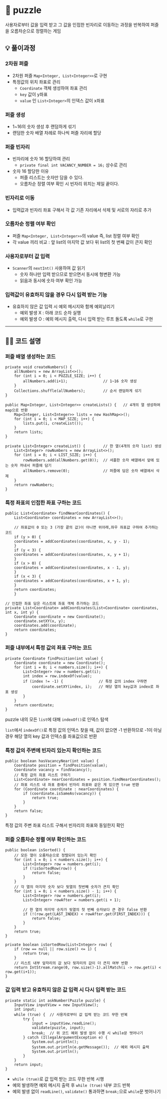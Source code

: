 # 👾 puzzle

사용자로부터 값을 입력 받고 그 값을 인접한 빈자리로 이동하는 과정을 반복하여 퍼즐을 오름차순으로 정렬하는 게임

## 💡 풀이과정

### 2차원 퍼즐

- 2차원 퍼즐 `Map<Integer, List<Integer>>`로 구현
- 특정값의 위치 좌표로 관리
  - `Coordinate` 객체 생성하여 좌표 관리
  - `key` 값이 y좌표
  - `value` 인 `List<Integer>`의 인덱스 값이 x좌표

### 퍼즐 생성

- 1~16의 숫자 생성 후 랜덤하게 섞기
- 랜덤한 숫자 배열 차례로 하나씩 퍼즐 자리에 할당

### 퍼즐 빈자리

- 빈자리에 숫자 16 할당하여 관리
  - `private final int VACANCY_NUMBER = 16;` 상수로 관리
- 숫자 16 할당한 이유
  - 퍼즐 리스트는 숫자만 담을 수 있다.
  - 오름차순 정렬 여부 확인 시 빈자리 위치는 제일 끝이다.

### 빈자리로 이동

- 입력값과 빈자리 좌표 구해서 각 값 기존 자리에서 삭제 및 서로의 자리로 추가

### 오름차순 정렬 여부 확인

- 퍼즐 `Map<Integer, List<Integer>>`의 value 즉, list 정렬 여부 확인
- 각 value 끼리 비교 : 앞 list의 마지막 값 보다 뒤 list의 첫 번째 값이 큰지 확인

### 사용자로부터 값 입력

- `Scanner`의 `nextInt()` 사용하여 값 읽기
  - 숫자 하나만 입력 받으므로 받으면서 동시에 형변환 가능
  - 읽음과 동시에 숫자 여부 확인 가능

### 입력값이 유효하지 않을 경우 다시 입력 받는 기능

- 유효하지 않은 값 입력 시 예외 메시지와 함께 예외날리기
  - 예외 발생 X : 아래 코드 순차 실행
  - 예외 발생 O : 예외 메시지 출력, 다시 입력 받는 루프 돌도록 `while`로 구현

---

## 👩‍🏫 코드 설명

### 퍼즐 배열 생성하는 코드

    private void createNumbers() {
        allNumbers = new ArrayList<>();
        for (int i = 0; i < PUZZLE_SIZE; i++) {
            allNumbers.add(i+1);                // 1~16 숫자 생성
        }
        Collections.shuffle(allNumbers);        // 순서 랜덤하게 섞기
    }

    public Map<Integer, List<Integer>> createLists() {   // 4개의 열 생성하여 map으로 반환
        Map<Integer, List<Integer>> lists = new HashMap<>();
        for (int i = 0; i < MAP_SIZE; i++) {
            lists.put(i, createList());
        }
        return lists;
    }

    private List<Integer> createList() {        // 한 열(4개의 숫자 list) 생성
        List<Integer> rowNumbers = new ArrayList<>();
        for (int i = 0; i < LIST_SIZE; i++) {
            rowNumbers.add(allNumbers.get(0));  // 셔플한 숫자 배열에서 앞에 있는 숫자 꺼내서 퍼즐에 담기
            allNumbers.remove(0);               // 퍼즐에 담은 숫자 배열에서 삭제
        }
        return rowNumbers;
    }
    

### 특정 좌표의 인접한 좌표 구하는 코드

    public List<Coordinate> findNearCoordinates() {
        List<Coordinate> coordinates = new ArrayList<>();

        // 좌표값이 0 또는 3 (가장 끝의 값)이 아니면 위아래,좌우 좌표값 구하여 추가하는 코드
        if (y > 0) {
        coordinates = addCoordinates(coordinates, x, y - 1);
        }
        if (y < 3) {
        coordinates = addCoordinates(coordinates, x, y + 1);
        }
        if (x > 0) {
        coordinates = addCoordinates(coordinates, x - 1, y);
        }
        if (x < 3) {
        coordinates = addCoordinates(coordinates, x + 1, y);
        }
        return coordinates;
        }

    // 인접한 좌표 담은 리스트에 좌표 객체 추가하는 코드
    private List<Coordinate> addCoordinates(List<Coordinate> coordinates, int x, int y) {
        Coordinate coordinate = new Coordinate();
        coordinate.setXY(x, y);
        coordinates.add(coordinate);
        return coordinates;
    }

### 퍼즐 내부에서 특정 값의 좌표 구하는 코드

    private Coordinate findPosition(int value) {
        Coordinate coordinate = new Coordinate();
        for (int i = 0; i < numbers.size(); i++) {
            List<Integer> row = numbers.get(i);
            int index = row.indexOf(value);
            if (index != -1) {                // 특정 값의 index 구하면 
                coordinate.setXY(index, i);   // 해당 열의 key값과 index로 좌표 생성
            }
        }
        return coordinate;
    }

puzzle 내의 모든 `list`에 대해 `indexOf()`로 인덱스 탐색

`list`에서 `indexOf()`로 특정 값의 인덱스 찾을 때, 값이 없으면 -1 반환하므로 -1이 아닐 경우 해당 열의 key 값과 인덱스를 좌표값으로 반환

### 특정 값의 주변에 빈자리 있는지 확인하는 코드

    public boolean hasVacancyNear(int value) {
        Coordinate position = findPosition(value);
        Coordinate vacancy = findVacancy();
        // 특정 값의 좌표 리스트 구하기
        List<Coordinate> nearCoordinates = position.findNearCoordinates();
        // 좌표 리스트 내 좌표 중에서 빈자리 좌표와 같은 게 있으면 true 반환
        for (Coordinate coordinate : nearCoordinates) {
            if (coordinate.isSameAs(vacancy)) {
                return true;
            }
        }
        return false;
    }

특정 값의 주변 좌표 리스트 구해서 빈자리의 좌표와 동일한지 확인

### 퍼즐 오름차순 정렬 여부 확인하는 코드

    public boolean isSorted() {
        // 모든 열이 오름차순으로 정렬되어 있는지 확인
        for (int i = 0; i < numbers.size(); i++) {
            List<Integer> row = numbers.get(i);
            if (!isSortedRow(row)) {
                return false;
            }
        }
        // 각 열의 마지막 숫자 보다 뒷열의 첫번째 숫자가 큰지 확인
        for (int i = 0; i < numbers.size() - 1; i++) {
            List<Integer> row = numbers.get(i);
            List<Integer> rowAfter = numbers.get(i + 1);

            // 한 열의 마지막 숫자가 뒷열의 첫 번째 숫자보다 큰 경우 false 반환
            if (!(row.get(LAST_INDEX) < rowAfter.get(FIRST_INDEX))) {
                return false;
            }
        }
        return true;
    }

    private boolean isSortedRow(List<Integer> row) {
        if (row == null || row.size() <= 1) {
            return true;
        }
        // 리스트 내부 앞자리의 값 보다 뒷자리의 값이 더 큰지 여부 반환
        return IntStream.range(0, row.size()-1).allMatch(i -> row.get(i) < row.get(i+1));
    }

### 값 입력 받고 유효하지 않은 값 입력 시 다시 입력 받는 코드

    private static int askNumber(Puzzle puzzle) {
        InputView inputView = new InputView();
        int input;
        while (true) {  // 사용자로부터 값 입력 받는 코드 무한 반복
            try {
                input = inputView.readLine();
                validate(puzzle, input);
                break;  // 위 코드 예외 발생 없이 수행 시 while문 벗어나기
            } catch (IllegalArgumentException e) {
                System.out.println();
                System.out.println(e.getMessage());  // 예외 메시지 출력
                System.out.println();
            }
        }
        return input;
    }

- `while (true)`로 값 입력 받는 코드 무한 반복 시행
- 예외 발생하면 예외 메시지 출력 후 `while (true)` 내부 코드 반복
- 예외 발생 없이 `readLine()`, `validate()` 통과하면 `break;`으로 `while`문 벗어나기